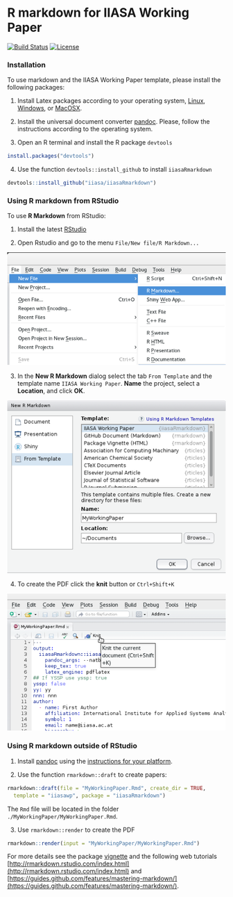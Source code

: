 
R markdown for IIASA Working Paper
======

[![Build Status](https://travis-ci.org/iiasa/iiasaRmarkdown.png?branch=master)](https://travis-ci.org/iiasa/iiasaRmarkdown) [![License](http://img.shields.io/badge/license-GPL%20%28%3E=%202%29-brightgreen.svg?style=flat)](http://www.gnu.org/licenses/gpl-3.0.html)

### Installation

To use markdown and the IIASA Working Paper template, please install the following packages: 

1. Install Latex packages according to your operating system, [Linux](https://www.tug.org/texlive/), [Windows](https://www.tug.org/texlive/), or [MacOSX](https://tug.org/mactex/). 

2. Install the universal document converter [pandoc](http://pandoc.org/installing.html). Please, follow the instructions according to the operating system.

3. Open an R terminal and install the R package `devtools` 

```r
install.packages("devtools")
```

4. Use the function `devtools::install_github` to install `iiasaRmarkdown`

```r
devtools::install_github("iiasa/iiasaRmarkdown")
```

### Using R markdown from RStudio

To use **R Markdown** from RStudio:

1. Install the latest [RStudio](http://www.rstudio.com/products/rstudio/download/)

2. Open Rstudio and go to the menu `File/New file/R Markdown...`

 <img src="figure/newrmarkdown01.png"/>

3. In the **New R Markdown** dialog select the tab `From Template` and the template name `IIASA Working Paper`. **Name** the project, select a **Location**, and click **OK**. 

 <img src="figure/newrmarkdown02.png"/>

4. To create the PDF click the **knit** button or `Ctrl+Shift+K`
 
 ![](figure/newrmarkdown03.png)
 
### Using R markdown outside of RStudio

1. Install [pandoc](http://johnmacfarlane.net/pandoc/) using the [instructions for your platform](https://github.com/rstudio/rmarkdown/blob/master/PANDOC.md).

2. Use the function `rmarkdown::draft` to create papers:

```r
rmarkdown::draft(file = "MyWorkingPaper.Rmd", create_dir = TRUE, 
  template = "iiasawp", package = "iiasaRmarkdown")
```
The `Rmd` file will be located in the folder `./MyWorkingPaper/MyWorkingPaper.Rmd`. 

3. Use `rmarkdown::render` to create the PDF 

```r
rmarkdown::render(input = "MyWorkingPaper/MyWorkingPaper.Rmd")
```

For more details see the package [vignette](./inst/doc/iiasaRmarkdown.pdf) and the following web tutorials  [http://rmarkdown.rstudio.com/index.html](http://rmarkdown.rstudio.com/index.html) and [https://guides.github.com/features/mastering-markdown/](https://guides.github.com/features/mastering-markdown/).



